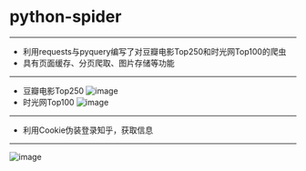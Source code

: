 # python-spider


---------------------
- 利用requests与pyquery编写了对豆瓣电影Top250和时光网Top100的爬虫
- 具有页面缓存、分页爬取、图片存储等功能
---------------------
 - 豆瓣电影Top250
![image](https://github.com/wangqian6151/spider/blob/master/image/douban.gif)
 - 时光网Top100
![image](https://github.com/wangqian6151/spider/blob/master/image/mtime.gif)

---------------------
- 利用Cookie伪装登录知乎，获取信息
---------------------
![image](https://github.com/wangqian6151/spider/blob/master/image/zhihu.gif)
